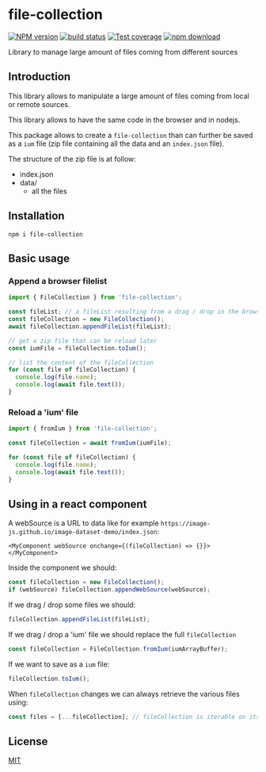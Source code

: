 # file-collection

[![NPM version][npm-image]][npm-url]
[![build status][ci-image]][ci-url]
[![Test coverage][codecov-image]][codecov-url]
[![npm download][download-image]][download-url]

Library to manage large amount of files coming from different sources

## Introduction

This library allows to manipulate a large amount of files coming from local or remote sources.

This library allows to have the same code in the browser and in nodejs.

This package allows to create a `file-collection` than can further be saved as a `ium` file (zip file containing all the data
and an `index.json` file).

The structure of the zip file is at follow:

- index.json
- data/
  - all the files

## Installation

`npm i file-collection`

## Basic usage

### Append a browser filelist

```js
import { FileCollection } from 'file-collection';

const fileList; // a fileList resulting from a drag / drop in the browser
const fileCollection = new FileCollection();
await fileCollection.appendFileList(fileList);

// get a zip file that can be reload later
const iumFile = fileCollection.toIum();

// list the content of the fileCollection
for (const file of fileCollection) {
  console.log(file.name);
  console.log(await file.text());
}

```

### Reload a 'ium' file

```js
import { fromIum } from 'file-collection';

const fileCollection = await fromIum(iumFile);

for (const file of fileCollection) {
  console.log(file.name);
  console.log(await file.text());
}
```

## Using in a react component

A webSource is a URL to data like for example `https://image-js.github.io/image-dataset-demo/index.json`:

```tsx
<MyComponent webSource onchange={(fileCollection) => {}}></MyComponent>
```

Inside the component we should:

```js
const fileCollection = new FileCollection();
if (webSource) fileCollection.appendWebSource(webSource);
```

If we drag / drop some files we should:

```js
fileCollection.appendFileList(fileList);
```

If we drag / drop a 'ium' file we should replace the full `fileCollection`

```js
const fileCollection = FileCollection.fromIum(iumArrayBuffer);
```

If we want to save as a `ium` file:

```js
fileCollection.toIum();
```

When `fileCollection` changes we can always retrieve the various files using:

```js
const files = [...fileCollection]; // fileCollection is iterable on its files property
```

## License

[MIT](./LICENSE)

[npm-image]: https://img.shields.io/npm/v/file-collection.svg
[npm-url]: https://www.npmjs.com/package/file-collection
[ci-image]: https://github.com/cheminfo/file-collection/workflows/Node.js%20CI/badge.svg?branch=main
[ci-url]: https://github.com/cheminfo/file-collection/actions?query=workflow%3A%22Node.js+CI%22
[codecov-image]: https://img.shields.io/codecov/c/github/cheminfo/file-collection.svg
[codecov-url]: https://codecov.io/gh/cheminfo/file-collection
[download-image]: https://img.shields.io/npm/dm/file-collection.svg
[download-url]: https://www.npmjs.com/package/file-collection
